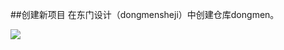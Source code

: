 ##创建新项目
在东门设计（dongmensheji）中创建仓库dongmen。  
  
![](http://flexible-jekyll/assets/img/20180209220238.jpg)
